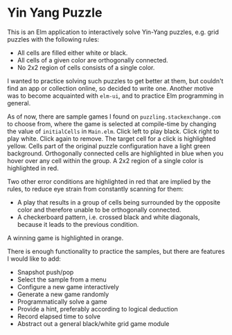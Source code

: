 # Yin Yang Puzzle

This is an Elm application to interactively solve Yin-Yang puzzles, e.g. grid puzzles
with the following rules:

* All cells are filled either white or black.
* All cells of a given color are orthogonally connected.
* No 2x2 region of cells consists of a single color.

I wanted to practice solving such puzzles to get better at them, but couldn't find an app
or collection online, so decided to write one. Another motive
was to become acquainted with `elm-ui`, and to practice Elm programming in general.

As of now, there are sample games I found on `puzzling.stackexchange.com` to choose
from, where the game is selected at compile-time by changing the value of `initialCells` in
`Main.elm`. Click left to play black. Click right to play white. Click again to remove. The
target cell for a click is highlighted yellow. Cells part of the original puzzle configuration
have a light green background. Orthogonally connected cells are highlighted in blue when you
hover over any cell within the group. A 2x2 region of a single color is highlighted in red.

Two other error conditions are highlighted in red that are implied by the rules, to reduce eye
strain from constantly scanning for them:
* A play that results in a group of cells being surrounded by the opposite color and therefore unable
to be orthogonally connected.
* A checkerboard pattern, i.e. crossed black and white diagonals, because it leads to the previous condition.

A winning game is highlighted in orange.

There is enough functionality to practice the samples, but there are features I would like to add:
* Snapshot push/pop
* Select the sample from a menu
* Configure a new game interactively
* Generate a new game randomly
* Programmatically solve a game
* Provide a hint, preferably according to logical deduction
* Record elapsed time to solve
* Abstract out a general black/white grid game module
